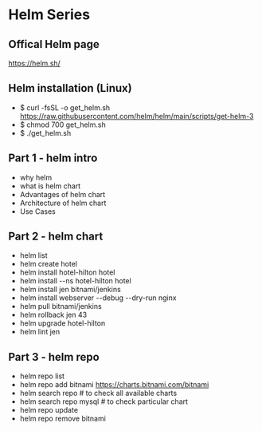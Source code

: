 # Helm Series

## Offical Helm page 

https://helm.sh/

## Helm installation (Linux)

- $ curl -fsSL -o get_helm.sh https://raw.githubusercontent.com/helm/helm/main/scripts/get-helm-3
- $ chmod 700 get_helm.sh
- $ ./get_helm.sh

## Part 1 - helm intro 

- why helm
- what is helm chart
- Advantages of helm chart
- Architecture of helm chart
- Use Cases
   
## Part 2 - helm chart 

- helm list 
- helm create hotel 
- helm install hotel-hilton hotel
- helm install --ns hotel-hilton hotel
- helm install jen bitnami/jenkins 
- helm install webserver --debug --dry-run nginx
- helm pull bitnami/jenkins 
- helm rollback jen 43
- helm upgrade hotel-hilton 
- helm lint jen


## Part 3 - helm repo 

- helm repo list 
- helm repo add bitnami https://charts.bitnami.com/bitnami
- helm search repo # to check all available charts 
- helm search repo mysql # to check particular chart 
- helm repo update
- helm repo remove bitnami
